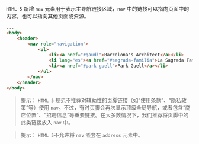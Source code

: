 `HTML 5` 新增 `nav` 元素用于表示主导航链接区域，`nav` 中的链接可以指向页面中的内容，也可以指向其他页面或资源。

```html
...
<body>
    <header>
        <nav role="navigation">
            <ul>
                <li><a href="#gaudi">Barcelona's Architect</a></li>
                <li lang="es"><a href="#sagrada-familia">La Sagrada Familia</a></li>
                <li><a href="#park-guell">Park Guell</a></li>
            </ul>
        </nav>
    </header>
</body>
```

> 提示：
> `HTML 5` 规范不推荐对辅助性的页脚链接（如“使用条款”、“隐私政策”等）使用 `nav`。不过，有时页脚会再次显示顶级全局导航，或者包含“商店位置”、“招聘信息”等重要链接。在大多数情况下，我们推荐将页脚中的此类链接放入 `nav` 中。

> 提示：
> `HTML 5`不允许将 `nav` 嵌套在 `address` 元素中。
